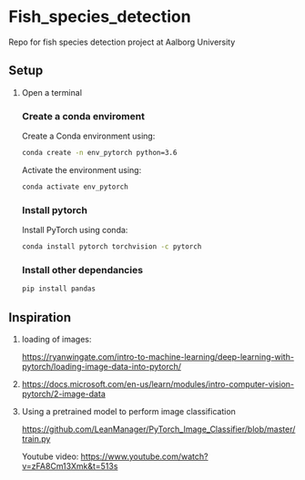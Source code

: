 # Fish_species_detection
Repo for fish species detection project at Aalborg University

## Setup

1. Open a terminal

    ### Create a conda enviroment

    Create a Conda environment using:

    ``` bash
    conda create -n env_pytorch python=3.6
    ```

    Activate the environment using:

    ``` bash
    conda activate env_pytorch
    ```

    ### Install pytorch

    Install PyTorch using conda:

    ``` bash
    conda install pytorch torchvision -c pytorch
    ```

    ### Install other dependancies

    ``` bash
    pip install pandas
    ```

## Inspiration

1. loading of images:

    https://ryanwingate.com/intro-to-machine-learning/deep-learning-with-pytorch/loading-image-data-into-pytorch/

2. https://docs.microsoft.com/en-us/learn/modules/intro-computer-vision-pytorch/2-image-data

3. Using a pretrained model to perform image classification

    https://github.com/LeanManager/PyTorch_Image_Classifier/blob/master/train.py

    Youtube video: https://www.youtube.com/watch?v=zFA8Cm13Xmk&t=513s